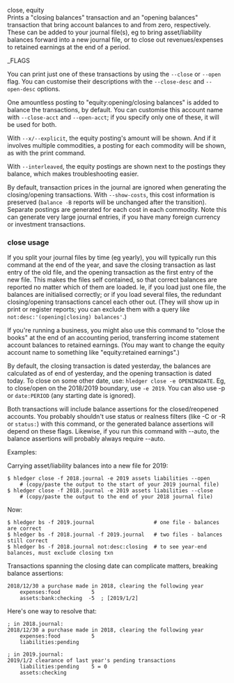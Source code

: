 close, equity\
Prints a "closing balances" transaction and an "opening balances" transaction
that bring account balances to and from zero, respectively.
These can be added to your journal file(s), eg to bring
asset/liability balances forward into a new journal file, or to
close out revenues/expenses to retained earnings at the end of a period.

_FLAGS

You can print just one of these transactions by using the `--close` or `--open` flag.
You can customise their descriptions with the `--close-desc` and `--open-desc` options.

One amountless posting to "equity:opening/closing balances" is added
to balance the transactions, by default.
You can customise this account name with `--close-acct` and `--open-acct`;
if you specify only one of these, it will be used for both.

With `--x/--explicit`, the equity posting's amount will be shown.
And if it involves multiple commodities, a posting for each commodity 
will be shown, as with the print command.

With `--interleaved`, the equity postings are shown next to the
postings they balance, which makes troubleshooting easier.

By default, transaction prices in the journal are ignored when
generating the closing/opening transactions.
With `--show-costs`, this cost information is preserved
(`balance -B` reports will be unchanged after the transition).
Separate postings are generated for each cost in each commodity.
Note this can generate very large journal entries, if you have many
foreign currency or investment transactions.

### close usage

If you split your journal files by time (eg yearly), you will
typically run this command at the end of the year, and save the
closing transaction as last entry of the old file, and the opening
transaction as the first entry of the new file.
This makes the files self contained, so that correct balances are
reported no matter which of them are loaded. Ie, if you load just one
file, the balances are initialised correctly; or if you load several
files, the redundant closing/opening transactions cancel each other
out. (They will show up in print or register reports; you can exclude
them with a query like `not:desc:'(opening|closing) balances'`.)

If you're running a business, you might also use this command to
"close the books" at the end of an accounting period, transferring
income statement account balances to retained earnings. (You may want
to change the equity account name to something like 
"equity:retained earnings".)

By default, the closing transaction is dated yesterday, the balances 
are calculated as of end of yesterday, and the opening transaction is dated today.
To close on some other date, use: `hledger close -e OPENINGDATE`.
Eg, to close/open on the 2018/2019 boundary, use `-e 2019`.
You can also use -p or `date:PERIOD` (any starting date is ignored).

Both transactions will include balance assertions for the
closed/reopened accounts.  You probably shouldn't use status or
realness filters (like -C or -R or `status:`) with this command, or
the generated balance assertions will depend on these flags.
Likewise, if you run this command with --auto, the balance assertions
will probably always require --auto.

Examples:

Carrying asset/liability balances into a new file for 2019:

```shell
$ hledger close -f 2018.journal -e 2019 assets liabilities --open
    # (copy/paste the output to the start of your 2019 journal file)
$ hledger close -f 2018.journal -e 2019 assets liabilities --close
    # (copy/paste the output to the end of your 2018 journal file)
```

Now:

```shell
$ hledger bs -f 2019.journal                   # one file - balances are correct
$ hledger bs -f 2018.journal -f 2019.journal   # two files - balances still correct
$ hledger bs -f 2018.journal not:desc:closing  # to see year-end balances, must exclude closing txn
```

Transactions spanning the closing date can complicate matters, breaking balance assertions:

```journal
2018/12/30 a purchase made in 2018, clearing the following year
    expenses:food          5
    assets:bank:checking  -5  ; [2019/1/2]
```

Here's one way to resolve that:

```journal
; in 2018.journal:
2018/12/30 a purchase made in 2018, clearing the following year
    expenses:food          5
    liabilities:pending

; in 2019.journal:
2019/1/2 clearance of last year's pending transactions
    liabilities:pending    5 = 0
    assets:checking
```
